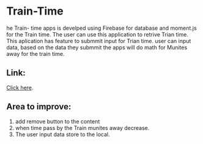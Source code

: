 # Train-Time
he Train- time apps is develped using Firebase for database and moment.js for the Train time. 
The user can use this application to retrive Trian time. This aplication has feature to submmit input for Trian time.
user can input data, based on the data they submmit the apps will do math for Munites away for the train time.

## Link:
[Click here]( https://lamashree.github.io/Train-Time/).

## Area to improve:
1. add remove button to the content
2. when time pass by the Train munites away decrease.
3. The user input data store to the local.
